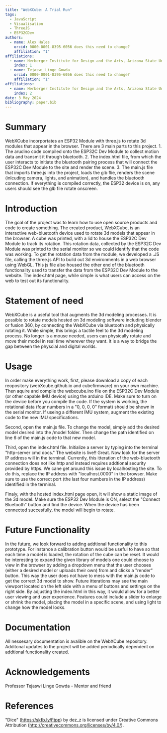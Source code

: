 ```yaml
---
title: "WebXCube: A Trial Run"
tags:
  - JavaScript
  - Visualisation
  - ThreeJS
  - ESP32CDev
authors:
  - name: Alex Hales
    orcid: 0000-0001-8395-6056 does this need to change?
    affiliation: "1"
affiliations:
  - name: Herberger Institute for Design and the Arts, Arizona State University, USA
    index: 1
  - name: Tejaswi Linge Gowda
    orcid: 0000-0001-8395-6056 does this need to change?
    affiliation: "1"
affiliations:
  - name: Herberger Institute for Design and the Arts, Arizona State University, USA
    index: 2
date: 3 May 2024
bibliography: paper.bib
---
```


# Summary

WebXCube incorportates an ESP32 Module with three.js to rotate 3d modules that appear in the browser. There are 3 main parts to this project. 1. The arudino code compiled onto the ESP32C Dev Module to collect motion data and transmit it through bluetooth. 2. The index.html file, from which the user interacts to initiate the bluetooth pairing process that will connect the ESP32C Dev Module to the site and render the scene. 3. The main.js file that imports three.js into the project, loads the glb flie, renders the scene (inlcuding camera, lights, and animation), and handles the bluetooth connection. If everything is compiled correctly, the ESP32 device is on, any users should see the glb file rotate onscreen. 

# Introduction

The goal of the project was to learn how to use open source products and code to create something. The created product, WebXCube, is an interactive web-bluetooth device used to rotate 3d models that appear in the browser. A cube was printed, with a lid to house the ESP32C Dev Module to track its rotation. This rotation data, collected by the ESP32C Dev Module was printed to the serial monitor so we could identify that the code was working. To get the rotation data from the module, we developed a .JS file, calling the three.js API to build out 3d environments in a web browser using WebGL. This js file also housed the other end of the bluetooth functionality used to transfer the data from the ESP32C Dev Module to the website. The index.html page, while simple is what users can access on the web to test out its functionality. 

# Statement of need

WebXCube is a useful tool that augments the 3d modeling processes. It is possible to rotate models hosted on 3d modeling software including blender or fusion 360, by connecting the WebXCube via bluetooth and physically rotating it. While simple, this brings a tactile feel to the 3d modeling process. No longer is a mouse needed, users can physically rotate and move their model in real time wherever they want. It is a way to bridge the gap between the physcial and digital worlds.

# Usage

In order make everything work, first, please download a copy of each reopository (webXcube.github.io and cubefirmware) on your own machine. Then aquire and complie the webxcube.ino file on the ESP32C Dev Module (or other capable IMU device) using the arduino IDE. Make sure to turn on the device before you compile the code. If the system is working, the rotational data (four numbers in a "0, 0, 0, 0" format) should be shown in the serial monitor. If useing a different IMU system, augment the existing code to the new IMU specifications.

Second, open the main.js file. To change the model, simply add the desired model desired into the /model folder. Then change the path identified on line 6 of the main.js code to that new model.

Third, open the index.html file. Initialize a server by typing into the terminal "http-server cmd docs." The website is live!! Great. Now look for the server IP address will in the terminal. Currently, this itteration of the web-bluetooth connection does not like http and instead requires addtional security provided by https. We cane get around this issue by localhosting the site. To do this, replace the IP address with "localhost.0000" in the browser. Make sure to use the correct port (the last four numbers in the IP address) identified in the terminal. 

Finaly, with the hosted index.html page open, it will show a static image of the 3d model. Make sure the ESP32 Dev Module is ON, select the "Connect Bluetooth" button and find the device. When the device has been connected succesfully, the model will begin to rotate. 

# Future Functionality

 In the future, we look forward to adding addtional functionality to this prototype. For instance a calibration button would be useful to have so that each time a model is loaded, the rotation of the cube can be reset. It would be interesting to expand the given library of models one could choose to view in the browser by adding a dropdown menu that the user chooses (either a desired model or uploads their own) from and clicks a "render" button. This way the user does not have to mess with the main.js code to get the correct 3d model to show. Future itterations may see the main viewport located on the left side with a menu of buttons and settings on the right side. By adjusting the index.html in this way, it would allow for a better user viewing and user experience. Features could include a slider to enlarge or shrink the model, placing the model in a specific scene, and using light to change how the model looks.  

# Documentation

All nessesary documentation is avalible on the WebXCube repository. Additonal updates to the project will be added periodically dependent on addtional functionality created. 

# Acknowledgements

Professor Tejaswi Linge Gowda - Mentor and friend

# References

"Dice" (https://skfb.ly/Ftpp) by dez_z is licensed under Creative Commons Attribution (http://creativecommons.org/licenses/by/4.0/).
